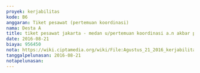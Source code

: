 ```yaml
---
proyek: kerjabilitas
kode: B6
anggaran: Tiket pesawat (pertemuan koordinasi)
nama: Desta A
title: tiket pesawat jakarta - medan u/pertemuan koordinasi a.n akbar p
date: 2016-08-21
biaya: 956450
nota: https://wiki.ciptamedia.org/wiki/File:Agustus_21_2016_kerjabilitas_B6_tiket_pulang_Akbar.pdf
tanggalpelunasan: 2016-08-21
notapelunasan:
---
```

